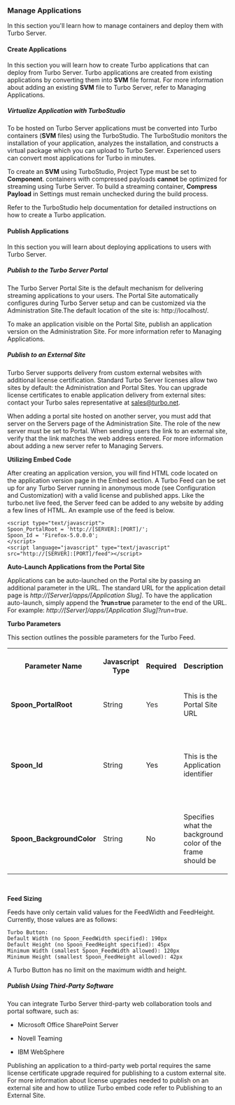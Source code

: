 ### Manage Applications

In this section you'll learn how to manage containers and deploy them with Turbo Server.

#### Create Applications

In this section you will learn how to create Turbo applications that can deploy from Turbo Server. Turbo applications are created from existing applications by converting them into **SVM** file format. For more information about adding an existing **SVM** file to Turbo Server, refer to Managing Applications.

##### Virtualize Application with TurboStudio

To be hosted on Turbo Server applications must be converted into Turbo containers (**SVM** files) using the TurboStudio. The TurboStudio monitors the installation of your application, analyzes the installation, and constructs a virtual package which you can upload to Turbo Server. Experienced users can convert most applications for Turbo in minutes.

To create an **SVM** using TurboStudio, Project Type must be set to **Component**. containers with compressed payloads **cannot** be optimized for streaming using Turbe Server. To build a streaming container, **Compress Payload** in Settings must remain unchecked during the build process.

Refer to the TurboStudio help documentation for detailed instructions on how to create a Turbo application.

#### Publish Applications

In this section you will learn about deploying applications to users with Turbo Server.

##### Publish to the Turbo Server Portal

The Turbo Server Portal Site is the default mechanism for delivering streaming applications to your users. The Portal Site automatically configures during Turbo Server setup and can be customized via the Administration Site.The default location of the site is: http://localhost/.

To make an application visible on the Portal Site, publish an application version on the Administration Site. For more information refer to Managing Applications.

##### Publish to an External Site

Turbo Server supports delivery from custom external websites with additional license certification. Standard Turbo Server licenses allow two sites by default: the Administration and Portal Sites. You can upgrade license certificates to enable application delivery from external sites: contact your Turbo sales representative at sales@turbo.net.

When adding a portal site hosted on another server, you must add that server on the Servers page of the Administration Site. The role of the new server must be set to Portal. When sending users the link to an external site, verify that the link matches the web address entered. For more information about adding a new server refer to Managing Servers.

**Utilizing Embed Code**

After creating an application version, you will find HTML code located on the application version page in the Embed section. A Turbo Feed can be set up for any Turbo Server running in anonymous mode (see Configuration and Customization) with a valid license and published apps. Like the turbo.net live feed, the Server feed can be added to any website by adding a few lines of HTML. An example use of the feed is below.

    <script type="text/javascript">
    Spoon_PortalRoot = 'http://[SERVER]:[PORT]/';
    Spoon_Id = 'Firefox-5.0.0.0';
    </script>
    <script language="javascript" type="text/javascript" src="http://[SERVER]:[PORT]/feed"></script>

**Auto-Launch Applications from the Portal Site**

Applications can be auto-launched on the Portal site by passing an additional parameter in the URL. The standard URL for the application detail page is *http://[Server]/apps/[Application Slug]*. To have the application auto-launch, simply append the **?run=true** parameter to the end of the URL. For example: *http://[Server]/apps/[Application Slug]?run=true*.

**Turbo Parameters**

This section outlines the possible parameters for the Turbo Feed.

<table>
      <tr>
         <th data-column="0">
            <div>
               <p>Parameter Name</p>
            </div>
         </th>
         <th data-column="1">
            <div>
               <p>Javascript Type</p>
            </div>
         </th>
         <th data-column="2">
            <div>
               <p>Required</p>
            </div>
         </th>
         <th data-column="3">
            <div>
               <p>Description</p>
            </div>
         </th>
         <th data-column="4">
            <div>
               <p>Notes</p>
            </div>
         </th>
      </tr>
      <tr>
         <td>
            <p><strong>Spoon_PortalRoot<br></strong></p>
         </td>
         <td>
            <p>String</p>
         </td>
         <td>
            <p><span style="color: rgb(51,51,51);">Yes</span></p>
         </td>
         <td>
            <p>This is the Portal Site URL</p>
         </td>
         <td>
            <p>Non.</p>
         </td>
      </tr>
      <tr>
         <td>
            <p><strong>Spoon_Id<br></strong></p>
         </td>
         <td>
            <p>String</p>
         </td>
         <td>
            <p>Yes</p>
         </td>
         <td>
            <p>This is the Application identifier</p>
         </td>
         <td>
            <p>This is the value that is seen in the portal under the apps root. For example, if the application's URL is <em><a href="http://portal/apps/notepad-7.6" class="external-link" rel="nofollow">http://portal/apps/notepad-7.6</a></em>, the Spoon_Id is notepad-7.6.</p>
         </td>
      </tr>
      <tr>
         <td>
            <p><strong>Spoon_BackgroundColor</strong></p>
         </td>
         <td>
            <p>String</p>
         </td>
         <td>
            <p>No</p>
         </td>
         <td>
            <p>Specifies what the background color of the frame should be</p>
         </td>
         <td>
            <p>String value hex encoded in the form "rrggbb" (default = "ffffff", white).</p>
         </td>
      </tr>
</table>
<br>

**Feed Sizing**

Feeds have only certain valid values for the FeedWidth and FeedHeight. Currently, those values are as follows:

    Turbo Button: 
	Default Width (no Spoon_FeedWidth specified): 190px 
	Default Height (no Spoon_FeedHeight specified): 45px 
	Minimum Width (smallest Spoon_FeedWidth allowed): 120px 
	Minimum Height (smallest Spoon_FeedHeight allowed): 42px

A Turbo Button has no limit on the maximum width and height.

##### Publish Using Third-Party Software

You can integrate Turbo Server third-party web collaboration tools and portal software, such as:

- Microsoft Office SharePoint Server

- Novell Teaming

- IBM WebSphere

Publishing an application to a third-party web portal requires the same license certificate upgrade required for publishing to a custom external site. For more information about license upgrades needed to publish on an external site and how to utilize Turbo embed code refer to Publishing to an External Site. 

